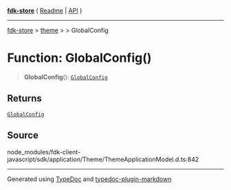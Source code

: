 [**fdk-store**](../../../README.md) ( [Readme](../../../README.md) \| [API](../../../API.md) )

---

[fdk-store](../../../API.md) > [theme](../../README.md) > [<internal>](../README.md) > GlobalConfig

# Function: GlobalConfig()

> **GlobalConfig**(): [`GlobalConfig`](../type-aliases/type-alias.GlobalConfig.md)

## Returns

[`GlobalConfig`](../type-aliases/type-alias.GlobalConfig.md)

## Source

node_modules/fdk-client-javascript/sdk/application/Theme/ThemeApplicationModel.d.ts:842

---

Generated using [TypeDoc](https://typedoc.org/) and [typedoc-plugin-markdown](https://www.npmjs.com/package/typedoc-plugin-markdown)
